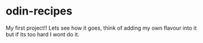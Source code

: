 # odin-recipes
My first project!! Lets see how it goes, think of adding my own flavour into it but if its too hard I wont do it.
